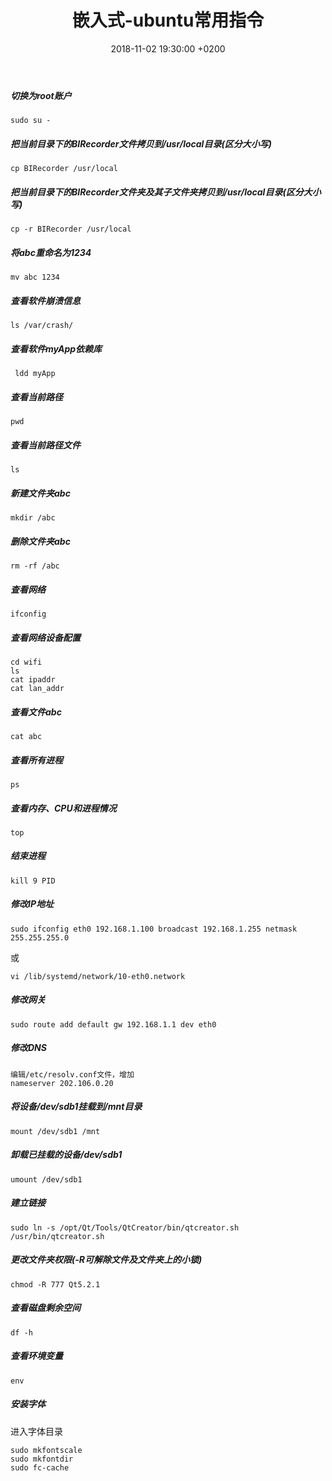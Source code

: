 ﻿---
layout: post
title:  "嵌入式-ubuntu常用指令"
date:   2018-11-02 19:30:00 +0200
categories: 嵌入式
---

##### 切换为root账户
```
sudo su -
```
##### 把当前目录下的BIRecorder文件拷贝到/usr/local目录(区分大小写)
```
cp BIRecorder /usr/local
```

##### 把当前目录下的BIRecorder文件夹及其子文件夹拷贝到/usr/local目录(区分大小写)
```
cp -r BIRecorder /usr/local
```
##### 将abc重命名为1234
```
mv abc 1234
```

##### 查看软件崩溃信息  
```
ls /var/crash/
```

##### 查看软件myApp依赖库  
```
 ldd myApp
```

##### 查看当前路径  
```
pwd
```
##### 查看当前路径文件  
```
ls  
```
##### 新建文件夹abc  
```
mkdir /abc
```

##### 删除文件夹abc
```
rm -rf /abc
```

##### 查看网络  
```
ifconfig  
```

##### 查看网络设备配置  
```
cd wifi
ls
cat ipaddr
cat lan_addr
```

##### 查看文件abc
```
cat abc
```

##### 查看所有进程
```
ps
```  

##### 查看内存、CPU和进程情况
```
top
```  

##### 结束进程
```
kill 9 PID
```

##### 修改IP地址
```
sudo ifconfig eth0 192.168.1.100 broadcast 192.168.1.255 netmask 255.255.255.0
```
或
```
vi /lib/systemd/network/10-eth0.network
```

##### 修改网关
```
sudo route add default gw 192.168.1.1 dev eth0
```

##### 修改DNS
```
编辑/etc/resolv.conf文件，增加
nameserver 202.106.0.20
```
##### 将设备/dev/sdb1挂载到/mnt目录
```
mount /dev/sdb1 /mnt
```
##### 卸载已挂载的设备/dev/sdb1
```
umount /dev/sdb1
```
##### 建立链接
```
sudo ln ‐s /opt/Qt/Tools/QtCreator/bin/qtcreator.sh /usr/bin/qtcreator.sh
```
##### 更改文件夹权限(-R可解除文件及文件夹上的小锁)  
```
chmod -R 777 Qt5.2.1
```
##### 查看磁盘剩余空间    
```
df -h
```
##### 查看环境变量    
```
env
```
##### 安装字体
进入字体目录    
```
sudo mkfontscale
sudo mkfontdir
sudo fc-cache
```
